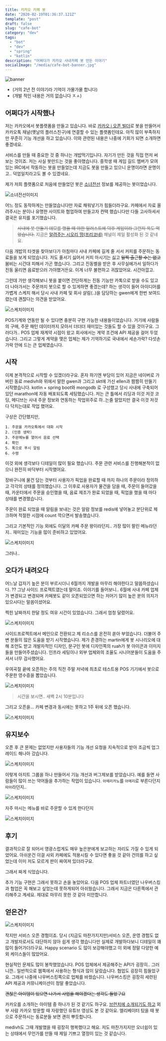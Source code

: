 ```yaml
---
title: 카카오 카페 봇
date: "2020-02-19T01:36:37.121Z"
template: "post"
draft: false
slug: "cafe-bot"
category: "dev"
tags:
  - "bot"
  - "dev"
  - "spring"
  - "kotlin"
description: "어쩌다가 카카오 사내카페 봇 만든 이야기"
socialImage: "/media/cafe-bot-banner.jpg"
---
```


![banner](/media/cafe-bot-banner.jpg)

- (거의 2년 전 이야기라 기억이 가물가물 합니다)
- (개발 적인 내용은 거의 없습니다 ㅈㅅ)

## 어쩌다가 시작했나

저는 카카오에서 봇플랫폼을 만들고 있습니다. 바로 [카카오 i 오픈 빌더](https://i.kakao.com/)로 봇을 만들어서 카카오톡 채널(옛날의 플러스친구)에 연결할 수 있는 플랫폼인데요. 아직 많이 부족하지만 꾸준히 기능 개선을 하고 있습니다. 이와 관련된 내용은 나중에 기회가 되면 소개하면 좋겠네요.

서비스를 만들 때 중요한 것 중 하나는 개밥먹기입니다. 자기가 만든 것을 직접 먼저 써보는 것이죠. 저는 사실 봇만드는 것을 좋아했습니다. 중학생 때 게임 길드 멤버가 모여있는 IRC에서 작동하는 봇을 만들었는데 지금도 봇을 만들고 있으니 운명이라면 운명이고.. 덕업일치라고도 볼 수 있겠네요. 

제가 저희 플랫폼으로 처음에 만들었던 봇은 [소녀전선](https://www.girlsfrontline.co.kr/) 정보를 제공하는 봇이었습니다. 

![소녀전선이미지](https://img1.daumcdn.net/thumb/R720x0/?fname=http%3A%2F%2Ft1.daumcdn.net%2Fliveboard%2Fthisisgame%2Fe8d858cbb82749be8f7e03fff1412978.JPG)

어느 정도 동작하게는 만들었습니다만 자료 채워넣기가 힘들더라구요. 카페에서 자료 올려주시는 분이나 유명한 사이트와 협업하여 만들고자 컨택 했습니다만 다들 고사하셔서 결국은 유지를 포기했습니다.

> ~~사내에 봇 만들기 데모를 했을 때 야한 일러스트에 덕후 게임이라 그런지 욕도 먹었습니다.~~ 지금은 [알려주는 시오리 땅(프리코네)](https://pf.kakao.com/_LvpbT) 채널이 제일 활성화 된 것 같네요.

다음 개밥의 타겟을 찾아보다가 아침마다 사내 카페에 길게 줄 서서 커피를 주문하는 동료들을 보게 되었습니다. 저도 줄서기 싫어서 커피 마시기는 싫고 ~~일찍 출근할 수는 없고~~ 붐비는 시간대 피해서 가곤 했습니다. 그리고 진동벨을 받은 후 사무실에가서 일하다가 진동 울리면 음료받으러 가야했거든요. 이게 너무 불편하고 귀찮았어요. 시간아깝고. 

그런데 가만 생각해보니 봇을 붙이면 간단하게는 진동 기능만 카톡으로 받을 수도 있고 더 나아가서는 주문까지 봇으로 할 수 있게하면 좋겠는데? 하는 생각이 들어 아이디어를 가볍게 스케치 해서 당시 사내 카페 및 회사 살림(..)을 담당하는 gwen에게 한번 보여드렸는데 괜찮다는 의견을 받았어요.

![스케치이미지](/media/cafe/cafebot_sketch.png)

POS기계와 연동만 될 수 있다면 충분히 구현 가능한 내용들이었습니다. 거기에 사람들의 구매, 주문 패턴 데이터까지 모아서 더더더 재미있는 것들도 할 수 있을 것이구요. 그러다가.. POS 업체 재계약 시점이 왔고 회사에서는 계약 조건에 API 제공을 걸어 두었습니다. 그리고 그렇게 계약을 맺은 업체는 제가 기억하기로 국내에서 세손가락? 다섯손가락 안에 드는 큰 업체였습니다.

## 시작

이제 본격적으로 시작할 수 있겠더라구요. 혼자 하기엔 부담이 있어 지금은 네이버로 가버린 동료 medivh와 위에서 말한 gwen과 그리고 skt에 가신 ellen과 짬짬히 만들기 시작했습니다. kotlin + spring boot와 mongodb 로 구성했고 당시 사내에 구축되어있던 marathon에 자동 배포되도록 세팅했습니다. 저는 큰 틀에서 리딩과 이것 저것 코딩, 메디브는 사내 주문 정보와 연동하는 작업위주로 하..는줄 알았지만 결국 이것 저것 다 닥치는대로 작업 했어요.

구상은 간단했지만,

```
1. 주문을 카카오톡에서 대화 시작
2. (인증 생략)
3. 주문메뉴를 열어서 음료 선택
4. 확인
5. 톡으로 푸시 알림
6. 수령
```

이것 외에 생각보다 디테일이 많이 필요 했습니다. 주문 관련 서비스를 진행해본적이 없으니 완전히 바닥부터 시작했어요. 

장바구니에 물건 담는 것부터 사용자가 픽업을 완료할 때 까지 하나의 주문이라 정의하고 각각의 상태를 정의했습니다. 그 이후로 사용자가 물건을 담을 때, 주문이 들어갔을 때, 카운터에서 주문을 승인했을 때, 음료 제조가 완료 되었을 때, 픽업을 했을 때 마다 상태를 변경했습니다.

주문이 완료 되었을 때 알림을 보내는 것은 알람 정보를 redis에 넣어놓고 분단위로 체크하며 적절한 시점에 count 깍으면서 발송했습니다.

그리고 기본적인 기능 외에도 이달의 카페 주문 왕이라던지.. 가장 많이 팔린 메뉴라던지.. 재미있는 기능을 많이 준비하고 있었어요.

![스케치이미지](/media/cafe/6.png)

그러나..

## 오다가 내려오다

어느날 갑자기 높은 분이 부르시더니 6월까지 개발을 마무리 해야한다고 말씀하셨습니다. ?? 그냥 사이드 프로젝트였는데 말이죠. 이야기를 들어보니.. 6월에 사내 카페 업체가 변경되고 변경되며 카페봇도 같이 오픈되었으면 하는 저어기 많이 높은 분의 의지가 있으시다는 말씀이셨어요.

찍힌 날짜까지 한달 정도 여유 시간이 있었습니다. 그래서 엄청 달렸어요. 

![스케치이미지](/media/cafe/5.png)

사이드프로젝트에서 메인으로 전환되고 제 리소스를 온전히 쏟아 부었습니다. 더불어 주변 분들의 많은 도움을 받기 시작했습니다. 제가 존경하는 martin에게 봇 시나리오에 대해 조언도 받고 개발자적인 디자인, 문구인 봇에 디자인쪽의 ruah가 봇 아이콘과 이미지들을 만들어주셨습니다. 인프라 세팅이나 외부 업체와의 조율도 시니어분들이 도움을 주셔서 너무 감사했어요.

우여곡절 끝에 오픈하는 주의 직전 주말 저녁에 최초로 테스트용 POS 기기에서 봇으로 주문한 영수증을 뽑았습니다.

![스케치이미지](/media/cafe/1200_1200.jpg)

> 시간을 보시면.. 새벽 2시 10분입니다

그리고 오픈을... 카페 변경과 동시에는 못하고 1주 뒤에 오픈 했습니다.

![스케치이미지](/media/cafe/7.png)

## 유지보수

오픈 후 큰 문제는 없었지만 사용자들의 기능 개선 요청을 지속적으로 받아 조금씩 업그레이드 해나아 갔습니다.

![스케치이미지](/media/cafe/1.png)

이렇게 아지트 그룹을 하나 만들어서 기능 개선과 버그제보를 받았습니다. 예를 들면 사람들이 많이 쓰는 약어들을 추가하는 작업이 있습니다. `아메리카노`를 `아메리`로 부른다던지 `따아`라던지.. 

![스케치이미지](/media/cafe/4.png)

자주 마시는 메뉴를 바로 주문할 수 있게 한다던지

![스케치이미지](/media/cafe/shortcut.jpg)

## 후기

결과적으로 잘 되어서 영광스럽게도 매우 높은분에게 보고하는 자리도 가질 수 있게 되었어요. 아쉬운건 이걸 사외 카페에도 적용시킬 수 있다면 좋을 것 같아 건의를 하고 싶었는데 이미 저도 모르게 판이 짜여져 있더라구요. 

그래서 짜게 식었습니다. 

추가 기능 구현은 그래서 못하고 손을 놓았어요. 다음 POS 업체 파트너였던 나우버스킹과 협업은 꼭 해보고 싶었는데 못하게되어 아쉬웠습니다. 그래서 지금은 다른쪽에서 관리해주고 계세요. 제대로 마무리 못한 것 같아 미안합니다.

## 얻은건?

![스케치이미지](/media/cafe/3.png)

작지만 서비스 오픈 경험이죠. 당시 (지금도 마찬가지지만)서비스 오픈, 운영 경험도 없고 개발자로서도 대단하지 않아 쉽게 생각 했습니다만 실제로 개발하다보니 디테일이 꽤 많이 들어가더라구요. Happy scenario 도 많이 보강해야했고 이 외에 정말 다양한 예외 케이스들이 많았어요. 

현실적인 문제도 많이 봉착했었습니다. POS 업체에서 제공해주는 API가 굉장히.. 그러니깐.. 일반적으로 웹쪽에서 사용하는 형식과 많이 달랐습니다. 협업도 굉장히 힘들었구요. 그래서 나중에 나우버스킹쪽으로 업체를 바꿨습니다. 나우버스킹은 굉장히 세련된 API 제공과 커뮤니케이션이 정말 좋았습니다.

~~괜찮은 아이템이 있으면 나가서 사업을 해야겠다는 생각도 들었구요~~

카카오를 소개하는 아이템 중 하나가 된 것 같기도 하구요. [브런치에 소개되기도 하고](https://brunch.co.kr/@kakao-it/298) 외부 사람 카카오 방문할 때 자랑했던 유튜브 영상도 본 것 같아요. 엘리베이터 탔을 때 봇으로 주문하시는 동료분들 보면 괜히 뿌듯합니다.

medivh도 그때 개발했을 때 굉장히 행복했다고 해요. 저도 마찬가지지만 오너쉽이 있는 상태에서 무언가를 만들 때 제일 기쁘고 열정이 있는 것 같습니다.